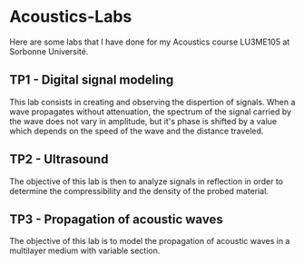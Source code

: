 # Acoustics-Labs
Here are some labs that I have done for my Acoustics course LU3ME105 at Sorbonne Université.

## TP1 - Digital signal modeling
This lab consists in creating and observing the dispertion of signals. When a wave propagates without attenuation, the spectrum of the signal carried by the wave does not vary in amplitude, but it's phase is shifted by a value which depends on the speed of the wave and the distance traveled.

## TP2 - Ultrasound
The objective of this lab is then to analyze signals in reflection in order to determine the compressibility and the density of the probed material.

## TP3 - Propagation of acoustic waves
The objective of this lab is to model the propagation of acoustic waves in a multilayer medium with variable section.
